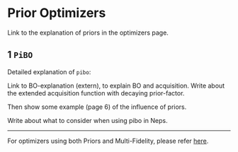 # Prior Optimizers

Link to the explanation of priors in the optimizers page.

## 1 `PiBO`

Detailed explanation of `pibo`:

Link to BO-explanation (extern), to explain BO and acquisition.
Write about the extended acquisition function with decaying prior-factor.

Then show some example (page 6) of the influence of priors.

Write about what to consider when using pibo in Neps.

___

For optimizers using both Priors and Multi-Fidelity, please refer [here](multifidelity_prior.md).
